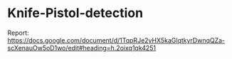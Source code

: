 # Knife-Pistol-detection
Report:
  https://docs.google.com/document/d/1TqpRJe2yHX5kaGlqtkyrDwnqQZa-scXenauOw5oD1wo/edit#heading=h.2oixq1qk4251
